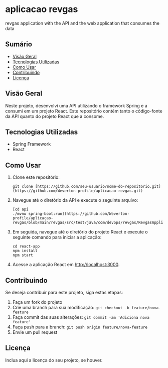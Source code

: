 # aplicacao revgas
 revgas application with the API and the web application that consumes the data

## Sumário

- [Visão Geral](#visão-geral)
- [Tecnologias Utilizadas](#tecnologias-utilizadas)
- [Como Usar](#como-usar)
- [Contribuindo](#contribuindo)
- [Licença](#licença)

## Visão Geral

Neste projeto, desenvolvi uma API utilizando o framework Spring e a consumi em um projeto React. Este repositório contém tanto o código-fonte da API quanto do projeto React que a consome.

## Tecnologias Utilizadas

- Spring Framework
- React

## Como Usar

1. Clone este repositório:

    ```
    git clone [https://github.com/seu-usuario/nome-do-repositorio.git](https://github.com/Weverton-profile/aplicacao-revgas.git)
    ```

2. Navegue até o diretório da API e execute o seguinte arquivo:

    ```
    [cd api
    ./mvnw spring-boot:run](https://github.com/Weverton-profile/aplicacao-revgas/blob/main/revgas/src/test/java/com/devops/revgas/RevgasApplicationTests.java)
    ```

3. Em seguida, navegue até o diretório do projeto React e execute o seguinte comando para iniciar a aplicação:

    ```
    cd react-app
    npm install
    npm start
    ```

4. Acesse a aplicação React em [http://localhost:3000](http://localhost:3000).

## Contribuindo

Se deseja contribuir para este projeto, siga estas etapas:

1. Faça um fork do projeto
2. Crie uma branch para sua modificação: `git checkout -b feature/nova-feature`
3. Faça commit das suas alterações: `git commit -am 'Adiciona nova feature'`
4. Faça push para a branch: `git push origin feature/nova-feature`
5. Envie um pull request

## Licença

Inclua aqui a licença do seu projeto, se houver.
